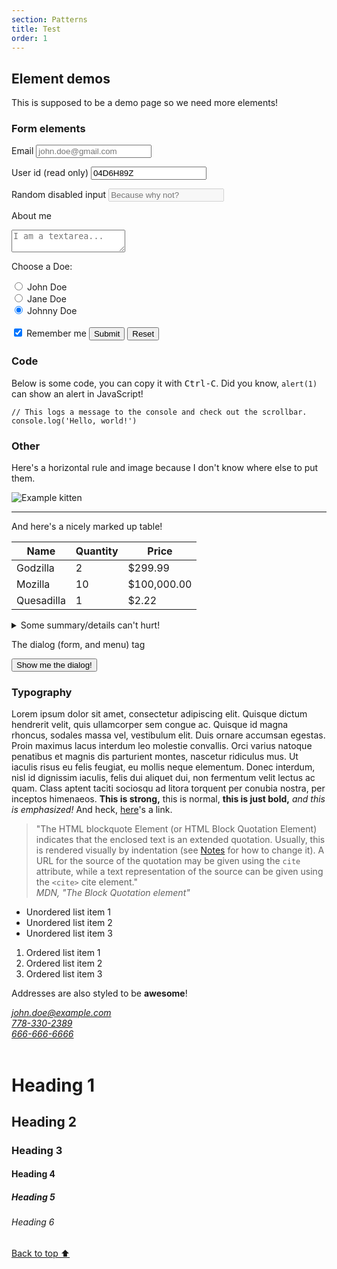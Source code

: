 ```yaml
---
section: Patterns
title: Test
order: 1
---
```


<h2 id="demo">Element demos</h2>
<p>This is supposed to be a demo page so we need more elements!</p>

<h3 id="form-elements">Form elements</h3>
<form>
  <label for="email">Email</label>
  <input type="email" name="email" id="email" placeholder="john.doe@gmail.com" />

<label for="id">User id (read only)</label>
<input readonly name="id" id="id" value="04D6H89Z" />

<label for="disabled">Random disabled input</label>
<input disabled name="disabled" id="disabled" placeholder="Because why not?" />

<label for="about">About me</label>
<textarea name="about" id="about" placeholder="I am a textarea..."></textarea>

<label>Choose a Doe:</label>

  <div>
    <input type="radio" id="john" name="drone" value="john" checked />
    <label for="john">John Doe</label>
  </div>
  <div>
    <input type="radio" id="jane" name="drone" value="jane" checked />
    <label for="jane">Jane Doe</label>
  </div>
  <div>
    <input type="radio" id="johnny" name="drone" value="johnny" checked />
    <label for="johnny">Johnny Doe</label>
  </div>

  <br />

  <input type="checkbox" name="remember" id="remember" checked />
  <label for="remember">Remember me</label>

  <input type="submit" value="Submit" />
  <input type="reset" value="Reset" />
</form>

<h3 id="code">Code</h3>
<p>
  Below is some code, you can copy it with <kbd>Ctrl-C</kbd>. Did you know,
  <code>alert(1)</code> can show an alert in JavaScript!
</p>
<pre><code>// This logs a message to the console and check out the scrollbar.<br>console.log('Hello, world!')</code></pre>

<h3 id="other">Other</h3>
<p>Here's a horizontal rule and image because I don't know where else to put them.</p>
<img src="https://placekitten.com/408/287" alt="Example kitten" />
<hr />

<p>And here's a nicely marked up table!</p>
<table>
  <thead>
    <tr>
      <th>Name</th>
      <th>Quantity</th>
      <th>Price</th>
    </tr>
  </thead>
  <tbody>
    <tr>
      <td>Godzilla</td>
      <td>2</td>
      <td>$299.99</td>
    </tr>
    <tr>
      <td>Mozilla</td>
      <td>10</td>
      <td>$100,000.00</td>
    </tr>
    <tr>
      <td>Quesadilla</td>
      <td>1</td>
      <td>$2.22</td>
    </tr>
  </tbody>
</table>

<details>
  <summary>Some summary/details can't hurt!</summary>
  <p>Lorem ipsum dolor sit blah blah.</p>
</details>

<p>The dialog (form, and menu) tag</p>

<div>
  <button type="button" id="dialog-trigger">
    Show me the dialog!
  </button>
  <span id="dialog-result"></span>
</div>

<dialog id="dialog">
  <header>This is a sample dialog</header>
  <form method="dialog">
    <p>What is your favorite pet animal?</p>
    <menu>
      <button value="feline">Cats</button>
      <button value="canine">Dogs</button>
      <button value="other">Others</button>
    </menu>
  </form>
</dialog>

<h3 id="typography">Typography</h3>
<p>
  Lorem ipsum dolor sit amet, consectetur adipiscing elit. Quisque dictum hendrerit velit, quis
  ullamcorper sem congue ac. Quisque id magna rhoncus, sodales massa vel, vestibulum elit. Duis
  ornare accumsan egestas. Proin maximus lacus interdum leo molestie convallis. Orci varius
  natoque penatibus et magnis dis parturient montes, nascetur ridiculus mus. Ut iaculis risus eu
  felis feugiat, eu mollis neque elementum. Donec interdum, nisl id dignissim iaculis, felis dui
  aliquet dui, non fermentum velit lectus ac quam. Class aptent taciti sociosqu ad litora
  torquent per conubia nostra, per inceptos himenaeos.
  <strong>This is strong,</strong> this is normal, <b>this is just bold,</b>
  <em>and this is emphasized!</em> And heck, <a href="/">here</a>'s a link.
</p>

<blockquote cite="https://developer.mozilla.org/en-US/docs/Web/HTML/Element/blockquote">
  "The HTML blockquote Element (or HTML Block Quotation Element) indicates that the enclosed
  text is an extended quotation. Usually, this is rendered visually by indentation (see
  <a href="https://developer.mozilla.org/en-US/docs/Web/HTML/Element/blockquote#Usage_notes"
    >Notes</a
  >
  for how to change it). A URL for the source of the quotation may be given using the
  <code>cite</code> attribute, while a text representation of the source can be given using the
  <code>&lt;cite&gt;</code> cite element."

  <footer>
    <cite>MDN, "The Block Quotation element"</cite>
  </footer>
</blockquote>

<ul>
  <li>Unordered list item 1</li>
  <li>Unordered list item 2</li>
  <li>Unordered list item 3</li>
</ul>
<ol>
  <li>Ordered list item 1</li>
  <li>Ordered list item 2</li>
  <li>Ordered list item 3</li>
</ol>

<p>Addresses are also styled to be <strong>awesome</strong>!</p>
<address>
  <a href="mailto:john.doe@example.com">john.doe@example.com</a><br />
  <a href="tel:778-330-2389">778-330-2389</a><br />
  <a href="sms:666-666-6666">666-666-6666</a><br />
</address>

<br />

<h1>Heading 1</h1>
<h2>Heading 2</h2>
<h3>Heading 3</h3>
<h4>Heading 4</h4>
<h5>Heading 5</h5>
<h6>Heading 6</h6>

<footer>
  <a href="#">Back to top ⬆</a>
</footer>
